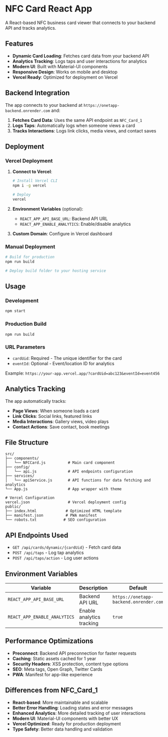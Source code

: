 # NFC Card React App

A React-based NFC business card viewer that connects to your backend API and tracks analytics.

## Features

- **Dynamic Card Loading**: Fetches card data from your backend API
- **Analytics Tracking**: Logs taps and user interactions for analytics
- **Modern UI**: Built with Material-UI components
- **Responsive Design**: Works on mobile and desktop
- **Vercel Ready**: Optimized for deployment on Vercel

## Backend Integration

The app connects to your backend at `https://onetapp-backend.onrender.com` and:

1. **Fetches Card Data**: Uses the same API endpoint as `NFC_Card_1`
2. **Logs Taps**: Automatically logs when someone views a card
3. **Tracks Interactions**: Logs link clicks, media views, and contact saves

## Deployment

### Vercel Deployment

1. **Connect to Vercel**:
   ```bash
   # Install Vercel CLI
   npm i -g vercel
   
   # Deploy
   vercel
   ```

2. **Environment Variables** (optional):
   - `REACT_APP_API_BASE_URL`: Backend API URL
   - `REACT_APP_ENABLE_ANALYTICS`: Enable/disable analytics

3. **Custom Domain**: Configure in Vercel dashboard

### Manual Deployment

```bash
# Build for production
npm run build

# Deploy build folder to your hosting service
```

## Usage

### Development
```bash
npm start
```

### Production Build
```bash
npm run build
```

### URL Parameters

- `cardUid`: Required - The unique identifier for the card
- `eventId`: Optional - Event/location ID for analytics

Example: `https://your-app.vercel.app/?cardUid=abc123&eventId=event456`

## Analytics Tracking

The app automatically tracks:

- **Page Views**: When someone loads a card
- **Link Clicks**: Social links, featured links
- **Media Interactions**: Gallery views, video plays
- **Contact Actions**: Save contact, book meetings

## File Structure

```
src/
├── components/
│   └── NFCCard.js          # Main card component
├── config/
│   └── api.js              # API endpoints configuration
├── services/
│   └── apiService.js       # API functions for data fetching and analytics
└── App.js                  # App wrapper with theme

# Vercel Configuration
vercel.json                 # Vercel deployment config
public/
├── index.html             # Optimized HTML template
├── manifest.json          # PWA manifest
└── robots.txt            # SEO configuration
```

## API Endpoints Used

- `GET /api/cards/dynamic/{cardUid}` - Fetch card data
- `POST /api/taps` - Log tap analytics
- `POST /api/taps/action` - Log user actions

## Environment Variables

| Variable | Description | Default |
|----------|-------------|---------|
| `REACT_APP_API_BASE_URL` | Backend API URL | `https://onetapp-backend.onrender.com` |
| `REACT_APP_ENABLE_ANALYTICS` | Enable analytics tracking | `true` |

## Performance Optimizations

- **Preconnect**: Backend API preconnection for faster requests
- **Caching**: Static assets cached for 1 year
- **Security Headers**: XSS protection, content type options
- **SEO**: Meta tags, Open Graph, Twitter Cards
- **PWA**: Manifest for app-like experience

## Differences from NFC_Card_1

- **React-based**: More maintainable and scalable
- **Better Error Handling**: Loading states and error messages
- **Enhanced Analytics**: More detailed tracking of user interactions
- **Modern UI**: Material-UI components with better UX
- **Vercel Optimized**: Ready for production deployment
- **Type Safety**: Better data handling and validation
